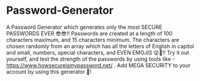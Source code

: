 # Password-Generator
A Password Generator which generates only the most SECURE PASSWORDS EVER 😎😎!! Passwords are created at a length of 100 characters maximum, and 15 characters minimum.
The characters are chosen randomly from an array which has all the letters of English in capitol and small, numbers, special characters, and EVEN EMOJIS 😲👏!! Try it out
yourself, and test the strength of the passwords by using tools like - https://www.howsecureismypassword.net/ . Add MEGA SECURITY to your account by using this generator 💪!

